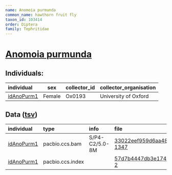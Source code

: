 ```yaml
---
name: Anomoia purmunda
common_name: hawthorn fruit fly
taxon_id: 103414
order: Diptera
family: Tephritidae
---
```


# [Anomoia purmunda](https://www.ebi.ac.uk/ena/data/taxonomy/v1/taxon/tax-id/103414)

## Individuals:

| individual | sex | collector_id | collector_organisation |
| :--------- | :-: | :----------- | :--------------------- |
| [idAnoPurm1](idAnoPurm1.md) | Female | Ox0193 | University of Oxford |

## Data ([tsv](Anomoia_purmunda_data.tsv))

| individual | type | info | file |
| :--------- | :--- | :--- | :--- |
| [idAnoPurm1](idAnoPurm1.md) | pacbio.ccs.bam | S/P4-C2/5.0-8M | [33022eef959d6aa489a3f22293ed7cda-1347](https://darwin.cog.sanger.ac.uk/insects/Anomoia_purmunda/idAnoPurm1/genomic_data/pacbio/m64089_200519_161700.ccs.bam) |
| [idAnoPurm1](idAnoPurm1.md) | pacbio.ccs.index |  | [57d7b4447db3e17437d3523507bcc289-2](https://darwin.cog.sanger.ac.uk/insects/Anomoia_purmunda/idAnoPurm1/genomic_data/pacbio/m64089_200519_161700.ccs.bam.pbi) |
